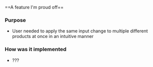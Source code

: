 ==A feature I'm proud off==

### Purpose
- User needed to apply the same input change to multiple different products at once in an intuitive manner

### How was it implemented
- ???
